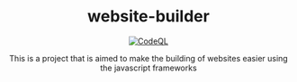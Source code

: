 <div align="center">
  
# website-builder

[![CodeQL](https://github.com/Mogaka-tech/website-builder/actions/workflows/codeql-analysis.yml/badge.svg?branch=main)](https://github.com/Mogaka-tech/website-builder/actions/workflows/codeql-analysis.yml)

This is a project that is aimed to make the building of websites easier using the javascript frameworks

</div>

